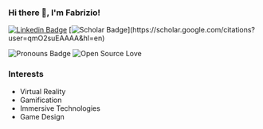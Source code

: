 ### Hi there 👋, I'm Fabrizio!
[![Linkedin Badge](https://img.shields.io/badge/LinkedIn-0077B5?style=for-the-badge&logo=linkedin&logoColor=white)](https://www.linkedin.com/in/fabriziosulpizio/)
[![Scholar Badge](https://img.shields.io/badge/-Scholar-white?style=for-the-badge&logo=GoogleScholar&logoColor=white")](https://scholar.google.com/citations?user=qmO2suEAAAA&hl=en)

![Pronouns Badge](https://img.shields.io/badge/▼-he%2Fhim%20┃%20they%2Fthem-blueviolet?style=for-the-badge&logo=&logoColor=white)
![Open Source Love](https://img.shields.io/badge/Open%20Source-%E2%9D%A4-red?style=for-the-badge)

<!--![C](https://img.shields.io/badge/c-%2300599C.svg?style=for-the-badge&logo=c&logoColor=white)
![C++](https://img.shields.io/badge/c++-%2300599C.svg?style=for-the-badge&logo=c%2B%2B&logoColor=white)
![Python](https://img.shields.io/badge/python-3670A0?style=for-the-badge&logo=python&logoColor=ffdd54)
![Rust](https://img.shields.io/badge/rust-a26e33?style=for-the-badge&logo=rust&logoColor=white)
![LaTeX](https://img.shields.io/badge/latex-%23008080.svg?style=for-the-badge&logo=latex&logoColor=white)
![Linux Mint](https://img.shields.io/badge/Linux%20Mint-87CF3E?style=for-the-badge&logo=Linux%20Mint&logoColor=white)-->


### Interests

- Virtual Reality
- Gamification
- Immersive Technologies
- Game Design

<!--
### Stats

![Leonardo's GitHub stats](https://github-readme-stats.vercel.app/api?username=lgiannantoni&count_private=true&hide=stars)
![Top Langs](https://github-readme-stats.vercel.app/api/top-langs/?username=lgiannantoni)

### Highlighted Projects
[![coherence Card](https://github-readme-stats.vercel.app/api/pin/?username=smilies-polito&repo=Coherence)](https://github.com/smilies-polito/Coherence)
[![CoSimo Card](https://github-readme-stats.vercel.app/api/pin/?username=lgiannantoni&repo=CoSimo)](https://github.com/lgiannantoni/CoSimo)
[![Radioverse Card](https://github-readme-stats.vercel.app/api/pin/?username=alessiocarpegna&repo=Radioverse)](https://github.com/alessiocarpegna/Radioverse) -->

<!--
**Xiusss/Xiusss** is a ✨ _special_ ✨ repository because its `README.md` (this file) appears on your GitHub profile.

Here are some ideas to get you started:

- 🔭 I’m currently working on ...
- 🌱 I’m currently learning ...
- 👯 I’m looking to collaborate on ...
- 🤔 I’m looking for help with ...
- 💬 Ask me about ...
- 📫 How to reach me: ...
- 😄 Pronouns: ...
- ⚡ Fun fact: ...
-->
